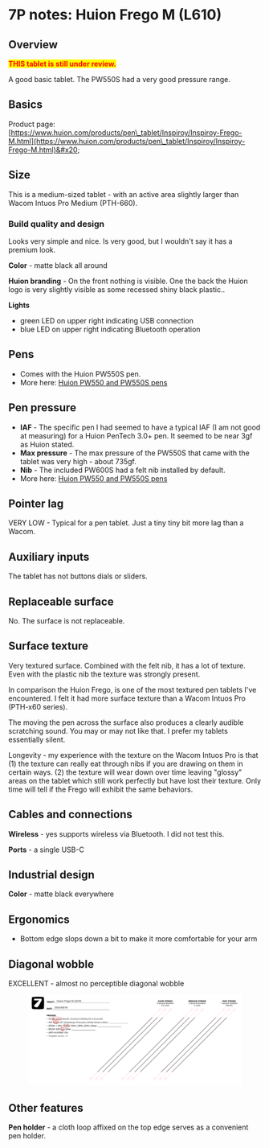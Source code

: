 # 7P notes: Huion Frego M (L610)

## Overview

<mark style="color:red;">**THIS tablet is still under review.**</mark>

A good basic tablet. The PW550S had a very good pressure range.

## Basics

Product page: [https://www.huion.com/products/pen\_tablet/Inspiroy/Inspiroy-Frego-M.html](https://www.huion.com/products/pen\_tablet/Inspiroy/Inspiroy-Frego-M.html)&#x20;

## Size <a href="#size" id="size"></a>

This is a medium-sized tablet - with an active area slightly larger than Wacom Intuos Pro Medium (PTH-660).

### **Build quality and design** <a href="#build-quality-and-design" id="build-quality-and-design"></a>

Looks very simple and nice. Is very good, but I wouldn't say it has a premium look.&#x20;

**Color** - matte black all around

**Huion branding** - On the front nothing is visible. One the back the Huion logo is very slightly visible as some recessed shiny black plastic..

**Lights**&#x20;

* green LED on upper right indicating USB connection
* blue LED on upper right indicating Bluetooth operation

## Pens

* Comes with the Huion PW550S pen.
* More here: [Huion PW550 and PW550S pens](../huion-pen-models/huion-pw550-and-pw550s-pens.md)

## Pen pressure

* **IAF** - The specific pen I had seemed to have a typical IAF (I am not good at measuring) for a Huion PenTech 3.0+ pen. It seemed to be near 3gf as Huion stated.
* **Max pressure** - The max pressure of the PW550S that came with the tablet was very high - about 735gf.&#x20;
* **Nib** - The included PW600S had a felt nib installed by default.
* More here: [Huion PW550 and PW550S pens](../huion-pen-models/huion-pw550-and-pw550s-pens.md)

## Pointer lag

VERY LOW - Typical for a pen tablet. Just a tiny tiny bit more lag than a Wacom.

## Auxiliary inputs&#x20;

The tablet has not buttons dials or sliders.

## Replaceable surface

No. The surface is not replaceable.

## Surface texture

Very textured surface. Combined with the felt nib, it has a lot of texture. Even with the plastic nib the texture was strongly present.

In comparison the Huion Frego, is one of the most textured pen tablets I've encountered. I felt it had more surface texture than a Wacom Intuos Pro (PTH-x60 series).

The moving the pen across the surface also produces a clearly audible scratching sound. You may or may not like that. I prefer my tablets essentially silent.

Longevity - my experience with the texture on the Wacom Intuos Pro is that (1) the texture can really eat through nibs if you are drawing on them in certain ways. (2) the texture will wear down over time leaving "glossy" areas on the tablet which still work perfectly but have lost their texture. Only time will tell if the Frego will exhibit the same behaviors.

## Cables and connections

**Wireless** - yes supports wireless via Bluetooth. I did not test this.

**Ports** - a single USB-C

## Industrial design

**Color** - matte black everywhere

## Ergonomics

* Bottom edge slops down a bit to make it more comfortable for your arm

## Diagonal wobble

EXCELLENT - almost no perceptible diagonal wobble

<figure><img src="../../../.gitbook/assets/Diag Wobble Huion Frego M (L610) 2024_08_30.png" alt=""><figcaption></figcaption></figure>



## Other features

**Pen holder** - a cloth loop affixed on the top edge serves as a convenient pen holder.





&#x20; &#x20;
